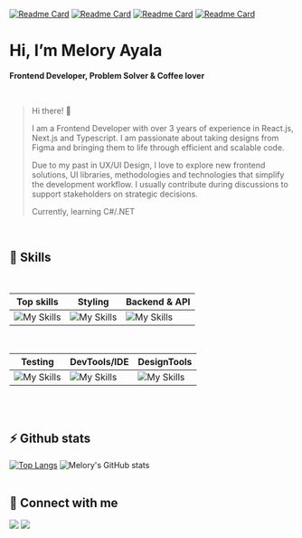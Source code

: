 [![Readme Card](https://github-readme-stats.vercel.app/api/pin/?username=meloryayala&repo=ecommerce-admin-dashboard&theme=tokyonight)](https://github.com/meloryayala/ecommerce-admin-dashboard)
[![Readme Card](https://github-readme-stats.vercel.app/api/pin/?username=meloryayala&repo=codery-website&theme=tokyonight)](https://github.com/meloryayala/codery-website)
[![Readme Card](https://github-readme-stats.vercel.app/api/pin/?username=meloryayala&repo=humorHub-api&theme=tokyonight)](https://github.com/meloryayala/humorHub-api)
[![Readme Card](https://github-readme-stats.vercel.app/api/pin/?username=meloryayala&repo=ecommerce-geekstore&theme=tokyonight)](https://github.com/meloryayala/ecommerce-geekstore)

# Hi, I’m Melory Ayala

<p><b>Frontend Developer, Problem Solver & Coffee lover</b></p>
<br>

>Hi there! 👋
>
> I am a Frontend Developer with over 3 years of experience in React.js, Next.js and Typescript. I am passionate about taking designs from Figma and bringing them to life through efficient and scalable code.
>
> Due to my past in UX/UI Design, I love to explore new frontend solutions, UI libraries, methodologies and technologies that simplify the development workflow. I usually contribute during discussions to support stakeholders on strategic decisions.
>
> Currently, learning C#/.NET
<br>
 

## 🧠 Skills
<br>

|             Top skills            |               Styling             |              Backend & API          |
| --------------------------------- | --------------------------------- | ----------------------------------- |
|  ![My Skills](https://skillicons.dev/icons?i=js,ts,react,nextjs)  |  ![My Skills](https://skillicons.dev/icons?i=tailwind,styledcomponents,materialui,bootstrap)  |  ![My Skills](https://skillicons.dev/icons?i=dotnet,cs,postgres,prisma,mongodb,supabase)  |
<br>

|               Testing             |               DevTools/IDE             |              DesignTools          |
| --------------------------------- | -------------------------------------- | --------------------------------- |
|  ![My Skills](https://skillicons.dev/icons?i=jest)  |  ![My Skills](https://skillicons.dev/icons?i=idea,git,docker,azure)  |  ![My Skills](https://skillicons.dev/icons?i=figma)  |

<br><br>

## ⚡ Github stats

[![Top Langs](https://github-readme-stats.vercel.app/api/top-langs/?username=meloryayala&layout=donut&theme=tokyonight)](https://github.com/meloryayala/github-readme-stats)
![Melory's GitHub stats](https://github-readme-stats.vercel.app/api?username=meloryayala&show_icons=true&theme=tokyonight)
<br><br>

## 🔌 Connect with me

[<img src="https://img.shields.io/badge/Gmail-D14836?style=for-the-badge&logo=gmail&logoColor=white" />](mailto:melory.ayala@gamil.com)
[<img src="https://img.shields.io/badge/LinkedIn-0077B5?style=for-the-badge&logo=linkedin&logoColor=white" />](https://www.linkedin.com/in/melory-ayala/)
<br><br>

<!--  [![My Skills](https://skillicons.dev/icons?i=js,ts,react,nextjs,mongodb,graphql,tailwind,styledcomponents,jest,azure,git,html,css,figma)](https://skillicons.dev)
 [![GitHub Streak](http://github-readme-streak-stats.herokuapp.com?user=meloryayala&border_radius=5)](https://git.io/streak-stats)
<br><br>
 -->
